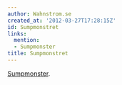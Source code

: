 ```yaml
---
author: Wahnstrom.se
created_at: '2012-03-27T17:28:15Z'
id: Sumpmonstret
links:
  mention:
  - Sumpmonster
title: Sumpmonstret
---
```


[Sumpmonster].

  [Sumpmonster]: Sumpmonster